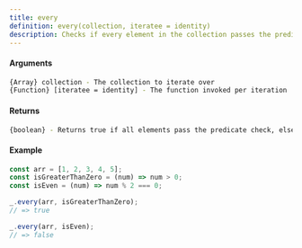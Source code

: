 ```yaml
---
title: every
definition: every(collection, iteratee = identity)
description: Checks if every element in the collection passes the predicate check
---
```


#### Arguments

```bash
{Array} collection - The collection to iterate over
{Function} [iteratee = identity] - The function invoked per iteration
```

#### Returns

```bash
{boolean} - Returns true if all elements pass the predicate check, else false
```

#### Example

```ts
const arr = [1, 2, 3, 4, 5];
const isGreaterThanZero = (num) => num > 0;
const isEven = (num) => num % 2 === 0;

_.every(arr, isGreaterThanZero);
// => true

_.every(arr, isEven);
// => false
```